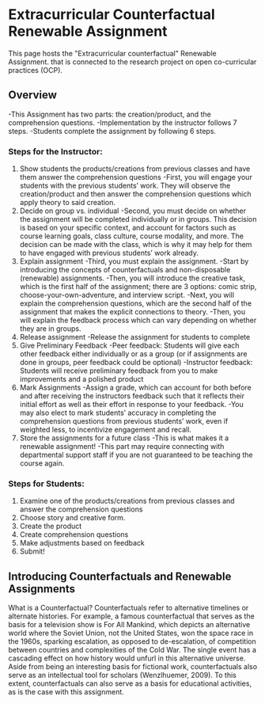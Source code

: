 # Extracurricular Counterfactual Renewable Assignment
This page hosts the "Extracurricular counterfactual" Renewable Assignment. that is connected to the research project on open co-curricular practices (OCP).

## Overview

-This Assignment has two parts: the creation/product, and the comprehension questions.
-Implementation by the instructor follows 7 steps.
-Students complete the assignment by following 6 steps.

### Steps for the Instructor:
1. Show students the products/creations from previous classes and have them answer the comprehension questions
-First, you will engage your students with the previous students’ work. They will observe the creation/product and then answer the comprehension questions which apply theory to said creation. 
2. Decide on group vs. individual
-Second, you must decide on whether the assignment will be completed individually or in groups. This decision is based on your specific context, and account for factors such as course learning goals, class culture, course modality, and more. The decision can be made with the class, which is why it may help for them to have engaged with previous students’ work already. 
3. Explain assignment
-Third, you must explain the assignment. 
  -Start by introducing the concepts of counterfactuals and non-disposable (renewable) assignments. 
  -Then, you will introduce the creative task, which is the first half of the assignment; there are 3 options: comic strip, choose-your-own-adventure, and interview script. 
  -Next, you will explain the comprehension questions, which are the second half of the assignment that makes the explicit connections to theory. 
  -Then, you will explain the feedback process which can vary depending on whether they are in groups.
4. Release assignment
-Release the assignment for students to complete
5. Give Preliminary Feedback
-Peer feedback: Students will give each other feedback either individually or as a group (or if assignments are done in groups, peer feedback could be optional)
-Instructor feedback: Students will receive preliminary feedback from you to make improvements and a polished product
6. Mark Assignments
-Assign a grade, which can account for both before and after receiving the instructors feedback such that it reflects their initial effort as well as their effort in response to your feedback.
-You may also elect to mark students’ accuracy in completing the comprehension questions from previous students’ work, even if weighted less, to incentivize engagement and recall.
7. Store the assignments for a future class
-This is what makes it a renewable assignment! 
-This part may require connecting with departmental support staff if you are not guaranteed to be teaching the course again.


### Steps for Students:
1. Examine one of the products/creations from previous classes and answer the comprehension questions
2. Choose story and creative form.
3. Create the product
4. Create comprehension questions
5. Make adjustments based on feedback
6. Submit!

## Introducing Counterfactuals and Renewable Assignments

What is a Counterfactual?
Counterfactuals refer to alternative timelines or alternate histories. For example, a famous counterfactual that serves as the basis for a television show is For All Mankind, which depicts an alternative world where the Soviet Union, not the United States, won the space race in the 1960s, sparking escalation, as opposed to de-escalation, of competition between countries and complexities of the Cold War. The single event has a cascading effect on how history would unfurl in this alternative universe. Aside from being an interesting basis for fictional work, counterfactuals also serve as an intellectual tool for scholars (Wenzlhuemer, 2009). To this extent, counterfactuals can also serve as a basis for educational activities, as is the case with this assignment.

